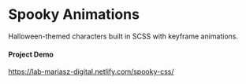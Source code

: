 # Spooky Animations

Halloween-themed characters built in SCSS with keyframe animations.

#### Project Demo
https://lab-mariasz-digital.netlify.com/spooky-css/

